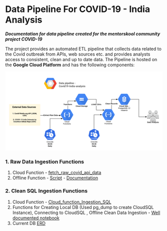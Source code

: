 # Data Pipeline For COVID-19 - India Analysis
_**Documentation for data pipeline created for the mentorskool community project COVID-19**_
<p>
The project provides an automated ETL pipeline that collects data related to the Covid outbreak from APIs, web sources etc. and provides analysts access to consistent, clean and up to date data. The Pipeline is hosted on the <b>Google Cloud Platform</b> and has the following components: </p>

![Pipeline](Documentation/Covid_19_Data_Pipeline.png)


### 1. Raw Data Ingestion Functions
1. Cloud Function - [fetch_raw_covid_api_data](Data_Pipeline/GCP_Cloud_function.py)
2. Offline Function - [Script](Data_Pipeline/Data_Ingestion.py) - [Documentation](Documentation/Ingestion.md)

### 2. Clean SQL Ingestion Functions
1. Cloud Function - [Cloud_function_Ingestion_SQL](Data_Pipeline/Cloud_function_Ingestion_SQL.py)
2. Functions for Creating Local DB (Used pg_dump to create CloudSQL Instance), Connecting to CloudSQL , Offline Clean Data Ingestion - [Well documented notebook](Data_Pipeline/Data_Ingestion.ipynb)
3. Current DB [ERD](Documentation/DB_ERD.png)
